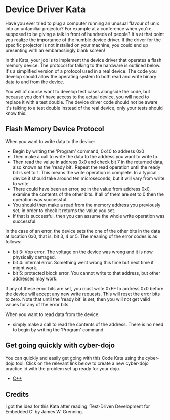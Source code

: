 Device Driver Kata
==================

Have you ever tried to plug a computer running an unusual flavour of unix into an unfamiliar projector? For example at a conference when you're supposed to be giving a talk in front of hundreds of people? It's at that point you realize the importance of the humble device driver. If the driver for the specific projector is not installed on your machine, you could end up presenting with an embarassingly blank screen!

In this Kata, your job is to implement the device driver that operates a flash memory device. The protocol for talking to the hardware is outlined below. It's a simplified version of a protocol used in a real device. The code you develop should allow the operating system to both read and write binary data to and from the device.

You will of course want to develop test cases alongside the code, but because you don't have access to the actual device, you will need to replace it with a test double. The device driver code should not be aware it's talking to a test double instead of the real device, only your tests should know this.

Flash Memory Device Protocol
----------------------------

When you want to write data to the device:

  - Begin by writing the 'Program' command, 0x40 to address 0x0
  - Then make a call to write the data to the address you want to write to.
  - Then read the value in address 0x0 and check bit 7 in the returned data, also known as the 'ready bit'. Repeat the read operation until the ready bit is set to 1. This means the write operation is complete. In a typical device it should take around ten microseconds, but it will vary from write to write.
  - There could have been an error, so in the value from address 0x0, examine the contents of the other bits. If all of them are set to 0 then the operation was successful.
  - You should then make a read from the memory address you previously set, in order to check it returns the value you set.
  - If that is successful, then you can assume the whole write operation was successful.

In the case of an error, the device sets the one of the other bits in the data at location 0x0, that is, bit 3, 4 or 5. The meaning of the error codes is as follows:

  - bit 3: Vpp error. The voltage on the device was wrong and it is now physically damaged.
  - bit 4: internal error. Something went wrong this time but next time it might work.
  - bit 5: protected block error. You cannot write to that address, but other addresses may work.

If any of these error bits are set, you must write 0xFF to address 0x0 before the device will accept any new write requests.
This will reset the error bits to zero. Note that until the 'ready bit' is set, then you will not get valid values for any of the error bits.

When you want to read data from the device:

  - simply make a call to read the contents of the address. There is no need to begin by writing the 'Program' command.

Get going quickly with cyber-dojo
---------------------------------

You can quickly and easily get going with this Code Kata using the cyber-dojo tool. Click on the relevant link below
to create a new cyber-dojo practice id with the problem set up ready for your dojo.

- [C++](http://www.cyber-dojo.org/forker/fork/2B69AF0E47?avatar=hyena&tag=12)

Credits
-------

I got the idea for this Kata after reading 'Test-Driven Development for Embedded C' by James W. Grenning.
